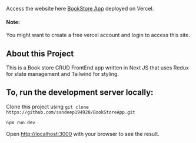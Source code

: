 Access the website here [BookStore App](https://book-store-kpmnq4wgv-sandeep194920.vercel.app/) deployed on Vercel.

#### Note:

You might want to create a free vercel account and login to access this site.

## About this Project

This is a Book store CRUD FrontEnd app written in Next JS that uses Redux for state management and Tailwind for styling.

## To, run the development server locally:

Clone this project using `git clone https://github.com/sandeep194920/BookStoreApp.git`

```bash
npm run dev
```

Open [http://localhost:3000](http://localhost:3000) with your browser to see the result.
